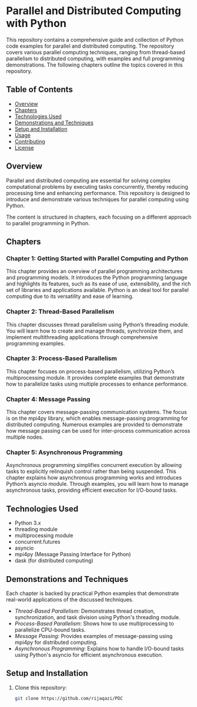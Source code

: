 # Parallel and Distributed Computing with Python

This repository contains a comprehensive guide and collection of Python code examples for parallel and distributed computing. The repository covers various parallel computing techniques, ranging from thread-based parallelism to distributed computing, with examples and full programming demonstrations. The following chapters outline the topics covered in this repository.

## Table of Contents

- [Overview](#overview)
- [Chapters](#chapters)
- [Technologies Used](#technologies-used)
- [Demonstrations and Techniques](#demonstrations-and-techniques)
- [Setup and Installation](#setup-and-installation)
- [Usage](#usage)
- [Contributing](#contributing)
- [License](#license)

## Overview

Parallel and distributed computing are essential for solving complex computational problems by executing tasks concurrently, thereby reducing processing time and enhancing performance. This repository is designed to introduce and demonstrate various techniques for parallel computing using Python.

The content is structured in chapters, each focusing on a different approach to parallel programming in Python.

## Chapters

### Chapter 1: Getting Started with Parallel Computing and Python
This chapter provides an overview of parallel programming architectures and programming models. It introduces the Python programming language and highlights its features, such as its ease of use, extensibility, and the rich set of libraries and applications available. Python is an ideal tool for parallel computing due to its versatility and ease of learning.

### Chapter 2: Thread-Based Parallelism
This chapter discusses thread parallelism using Python’s threading module. You will learn how to create and manage threads, synchronize them, and implement multithreading applications through comprehensive programming examples.

### Chapter 3: Process-Based Parallelism
This chapter focuses on process-based parallelism, utilizing Python’s multiprocessing module. It provides complete examples that demonstrate how to parallelize tasks using multiple processes to enhance performance.

### Chapter 4: Message Passing
This chapter covers message-passing communication systems. The focus is on the mpi4py library, which enables message-passing programming for distributed computing. Numerous examples are provided to demonstrate how message passing can be used for inter-process communication across multiple nodes.

### Chapter 5: Asynchronous Programming
Asynchronous programming simplifies concurrent execution by allowing tasks to explicitly relinquish control rather than being suspended. This chapter explains how asynchronous programming works and introduces Python’s asyncio module. Through examples, you will learn how to manage asynchronous tasks, providing efficient execution for I/O-bound tasks.

## Technologies Used

- Python 3.x
- threading module
- multiprocessing module
- concurrent.futures
- asyncio
- mpi4py (Message Passing Interface for Python)
- dask (for distributed computing)

## Demonstrations and Techniques

Each chapter is backed by practical Python examples that demonstrate real-world applications of the discussed techniques.

- *Thread-Based Parallelism*: Demonstrates thread creation, synchronization, and task division using Python's threading module.
- *Process-Based Parallelism*: Shows how to use multiprocessing to parallelize CPU-bound tasks.
- *Message Passing*: Provides examples of message-passing using mpi4py for distributed computing.
- *Asynchronous Programming*: Explains how to handle I/O-bound tasks using Python's asyncio for efficient asynchronous execution.

## Setup and Installation

1. Clone this repository:
   ```bash
   git clone https://github.com/rijaqazi/PDC
